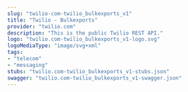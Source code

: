 ```yaml
---
slug: "twilio-com-twilio_bulkexports_v1"
title: "Twilio - Bulkexports"
provider: "twilio.com"
description: "This is the public Twilio REST API."
logo: "twilio.com-twilio_bulkexports_v1-logo.svg"
logoMediaType: "image/svg+xml"
tags:
- "telecom"
- "messaging"
stubs: "twilio.com-twilio_bulkexports_v1-stubs.json"
swagger: "twilio.com-twilio_bulkexports_v1-swagger.json"
---
```

